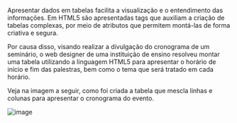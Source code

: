 Apresentar dados em tabelas facilita a visualização e o entendimento das informações. Em HTML5 são apresentadas tags que auxiliam a criação de tabelas complexas, por meio de atributos que permitem montá-las de forma criativa e segura.

Por causa disso, visando realizar a divulgação do cronograma de um seminário, o web designer de uma instituição de ensino resolveu montar uma tabela utilizando a linguagem HTML5 para apresentar o horário de início e fim das palestras, bem como o tema que será tratado em cada horário.

Veja na imagem a seguir, como foi criada a tabela que mescla linhas e colunas para apresentar o cronograma do evento.

![image](https://user-images.githubusercontent.com/84191715/132931292-03f2f399-3abe-4188-b95f-d0b232d8fb41.png)
